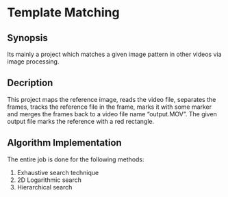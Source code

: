 # Template Matching

## Synopsis
Its mainly a project which matches a given image pattern in other videos via image processing.

## Decription
This project maps the reference image,  reads the video file, separates the frames, tracks the reference file in the frame,
marks it with some marker and merges the frames back to a video file name “output.MOV”.
The given output file marks the reference with a red rectangle.

## Algorithm Implementation
The entire job is done for the following methods:
1. Exhaustive search technique
2. 2D Logarithmic search
3. Hierarchical search